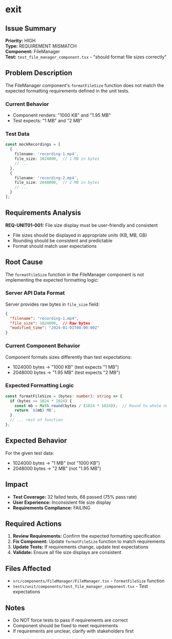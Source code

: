 # exit

## Issue Summary
**Priority:** HIGH  
**Type:** REQUIREMENT MISMATCH  
**Component:** FileManager  
**Test:** `test_file_manager_component.tsx` - "should format file sizes correctly"

## Problem Description
The FileManager component's `formatFileSize` function does not match the expected formatting requirements defined in the unit tests.

### Current Behavior
- Component renders: "1000 KB" and "1.95 MB"
- Test expects: "1 MB" and "2 MB"

### Test Data
```typescript
const mockRecordings = [
  {
    filename: 'recording-1.mp4',
    file_size: 1024000,  // 1 MB in bytes
    // ...
  },
  {
    filename: 'recording-2.mp4', 
    file_size: 2048000,  // 2 MB in bytes
    // ...
  }
];
```

## Requirements Analysis
**REQ-UNIT01-001:** File size display must be user-friendly and consistent
- File sizes should be displayed in appropriate units (KB, MB, GB)
- Rounding should be consistent and predictable
- Format should match user expectations

## Root Cause
The `formatFileSize` function in the FileManager component is not implementing the expected formatting logic:

### Server API Data Format
Server provides raw bytes in `file_size` field:
```json
{
  "filename": "recording-1.mp4",
  "file_size": 1024000,  // Raw bytes
  "modified_time": "2024-01-01T00:00:00Z"
}
```

### Current Component Behavior
Component formats sizes differently than test expectations:
- 1024000 bytes → "1000 KB" (test expects "1 MB")
- 2048000 bytes → "1.95 MB" (test expects "2 MB")

### Expected Formatting Logic
```typescript
const formatFileSize = (bytes: number): string => {
  if (bytes >= 1024 * 1024) {
    const mb = Math.round(bytes / (1024 * 1024));  // Round to whole number
    return `${mb} MB`;
  }
  // ... rest of function
};
```

## Expected Behavior
For the given test data:
- 1024000 bytes → "1 MB" (not "1000 KB")
- 2048000 bytes → "2 MB" (not "1.95 MB")

## Impact
- **Test Coverage:** 32 failed tests, 68 passed (75% pass rate)
- **User Experience:** Inconsistent file size display
- **Requirements Compliance:** FAILING

## Required Actions
1. **Review Requirements:** Confirm the expected formatting specification
2. **Fix Component:** Update `formatFileSize` function to match requirements
3. **Update Tests:** If requirements change, update test expectations
4. **Validate:** Ensure all file size displays are consistent

## Files Affected
- `src/components/FileManager/FileManager.tsx` - `formatFileSize` function
- `tests/unit/components/test_file_manager_component.tsx` - Test expectations

## Notes
- Do NOT force tests to pass if requirements are correct
- Component should be fixed to meet requirements
- If requirements are unclear, clarify with stakeholders first
